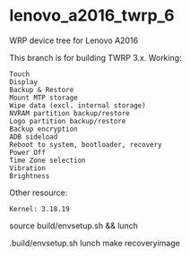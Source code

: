 # lenovo_a2016_twrp_6
WRP device tree for Lenovo A2016

This branch is for building TWRP 3.x.
Working:

    Touch
    Display
    Backup & Restore
    Mount MTP storage
    Wipe data (excl. internal storage)
    NVRAM partition backup/restore
    Logo partition backup/restore
    Backup encryption
    ADB sideload
    Reboot to system, bootloader, recovery
    Power Off
    Time Zone selection
    Vibration
    Brightness

Other resource:

    Kernel: 3.18.19

source build/envsetup.sh && lunch

.build/envsetup.sh lunch make recoveryimage
